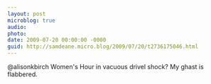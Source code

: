 ```yaml
---
layout: post
microblog: true
audio: 
photo: 
date: 2009-07-20 00:00:00 -0000
guid: http://samdeane.micro.blog/2009/07/20/t2736175046.html
---
```

@alisonkbirch Women's Hour in vacuous drivel shock? My ghast is flabbered.
